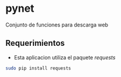# pynet
Conjunto de funciones para descarga web

## Requerimientos
- Esta aplicacion utiliza el paquete _requests_
```bash
sudo pip install requests
```